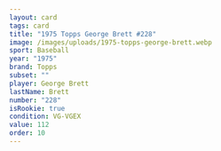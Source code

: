 ```yaml
---
layout: card
tags: card
title: "1975 Topps George Brett #228"
image: /images/uploads/1975-topps-george-brett.webp
sport: Baseball
year: "1975"
brand: Topps
subset: ""
player: George Brett
lastName: Brett
number: "228"
isRookie: true
condition: VG-VGEX
value: 112
order: 10
---
```


